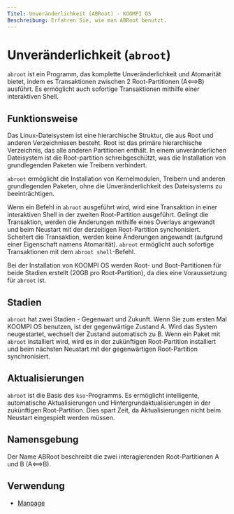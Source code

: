 ```yaml
---
Titel: Unveränderlichkeit (ABRoot) - KOOMPI OS
Beschreibung: Erfahren Sie, wie man ABRoot benutzt.
---
```


# Unveränderlichkeit (`abroot`)

`abroot` ist ein Programm, das komplette Unveränderlichkeit und Atomarität bietet, indem es Transaktionen zwischen 2 Root-Partitionen (A⟺B) ausführt. Es ermöglicht auch sofortige Transaktionen mithilfe einer interaktiven Shell.

## Funktionsweise

Das Linux-Dateisystem ist eine hierarchische Struktur, die aus Root und anderen Verzeichnissen besteht.
Root ist das primäre hierarchische Verzeichnis, das alle anderen Partitionen enthält.
In einem unveränderlichen Dateisystem ist die Root-partition schreibgeschützt, was die Installation von grundlegenden Paketen wie Treibern verhindert.

`abroot` ermöglicht die Installation von Kernelmodulen, Treibern und anderen grundlegenden Paketen, ohne die Unveränderlichkeit des Dateisystems zu beeinträchtigen.

Wenn ein Befehl in `abroot` ausgeführt wird, wird eine Transaktion in einer interaktiven Shell in der zweiten Root-Partition ausgeführt. Gelingt die Transaktion, werden die Änderungen mithilfe eines Overlays angewandt und beim Neustart mit der derzeitigen Root-Partition synchonisiert. Scheitert die Transaktion, werden keine Änderungen angewandt (aufgrund einer Eigenschaft namens Atomarität). `abroot` ermöglicht auch sofortige Transaktionen mit dem `abroot shell`-Befehl.

Bei der Installation von KOOMPI OS werden Root- und Boot-Partitionen für beide Stadien erstellt (20GB pro Root-Partition), da dies eine Voraussetzung für `abroot` ist.

## Stadien

`abroot` hat zwei Stadien - Gegenwart und Zukunft. Wenn Sie zum ersten Mal KOOMPI OS benutzen, ist der gegenwärtige Zustand A. Wird das System neugestartet, wechselt der Zustand automatisch zu B. Wenn ein Paket mit `abroot` installiert wird, wird es in der zukünftigen Root-Partition installiert und beim nächsten Neustart mit der gegenwärtigen Root-Partition synchronisiert.

## Aktualisierungen

`abroot` ist die Basis des `kso`-Programms. Es ermöglicht intelligente, automatische Aktualisierungen und Hintergrundaktualisierungen in der zukünftigen Root-Partition. Dies spart Zeit, da Aktualisierungen nicht beim Neustart eingespielt werden müssen.

## Namensgebung

Der Name ABRoot beschreibt die zwei interagierenden Root-Partitionen A und B (A⟺B).

## Verwendung

- [Manpage](/docs/ABRoot/manpage)
